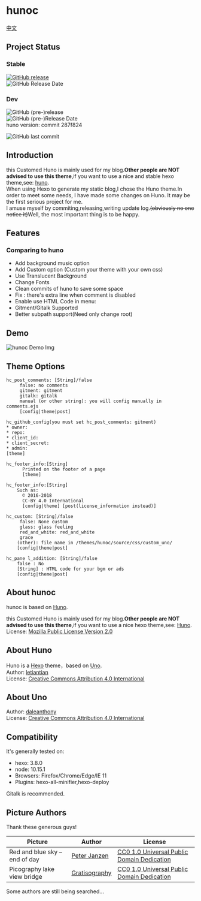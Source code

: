 # hunoc

[中文](./README_zh.md)

## Project Status

### Stable

[![GitHub release](https://img.shields.io/github/release/Riband/hunoc.svg?style=flat-square)](https://github.com/Riband/hunoc/releases/)  
![GitHub Release Date](https://img.shields.io/github/release-date/Riband/hunoc.svg?style=flat-square)  

### Dev

![GitHub (pre-)release](https://img.shields.io/github/release/Riband/hunoc/all.svg?style=flat-square)  
![GitHub (pre-)Release Date](https://img.shields.io/github/release-date-pre/Riband/hunoc.svg?style=flat-square)  
huno version: commit 287f824

![GitHub last commit](https://img.shields.io/github/last-commit/Riband/hunoc.svg?style=flat-square)  

## Introduction

this Customed Huno is mainly used for my blog.**Other people are NOT advised to use this theme**,if you want to use a nice and stable hexo theme,see: [huno](https://github.com/letiantian/huno/).  
When using Hexo to generate my static blog,I chose the Huno theme.In order to meet some needs, I have made some changes on Huno. It may be the first serious project for me.  
I amuse myself by commiting,releasing,writing update log.<del>(obviously no one notice it)</del>Well, the most important thing is to be happy.  

## Features

### Comparing to huno

* Add background music option
* Add Custom option (Custom your theme with your own css)
* Use Translucent Background
* Change Fonts
* Clean commits of huno to save some space
* Fix : there's extra line when comment is disabled
* Enable use HTML Code in menu:  
* Gitment/Gitalk Supported
* Better subpath support(Need only change root)

## Demo

![hunoc Demo Img](https://riband.github.io/RiBase/hunoc-demo/demo.jpg)  

## Theme Options
[theme]: /themes/hunoc/_config.yml  
[config]: /_config.yml  
[post]: /source/_post/*.md  

    hc_post_comments: [String]/false
         false: no comments  
         gitment: gitment
         gitalk: gitalk
         manual (or other string): you will config manually in comments.ejs  
         [config|theme|post]

    hc_github_config(you must set hc_post_comments: gitment)
    * owner:
    * repo:
    * client_id:
    * client_secret:
    * admin:
    [theme]

    hc_footer_info:[String]
          Printed on the footer of a page
          [theme]

    hc_footer_info:[String]
        Such as:  
          © 2016-2018  
          CC-BY 4.0 International  
          [config|theme] [post(license_information instead)]

    hc_custom: [String]/false
         false: None custom
         glass: glass feeling
         red_and_white: red_and_white
         grace
        (other): file name in /themes/hunoc/source/css/custom_uno/
        [config|theme|post]  

    hc_pane l_addition: [String]/false
        false : No
        [String] : HTML code for your bgm or ads  
        [config|theme|post]

## About hunoc

hunoc is based on [Huno](https://github.com/letiantian/huno/).

this Customed Huno is mainly used for my blog.**Other people are NOT advised to use this theme**,if you want to use a nice hexo theme,see: [Huno](https://github.com/letiantian/huno/).
License: [Mozilla Public License Version 2.0](https://www.mozilla.org/en-US/MPL/2.0/)  

## About Huno

Huno is a [Hexo](http://hexo.io/) theme，based on [Uno](https://github.com/daleanthony/uno/).  
Author: [letiantian](https://github.com/letiantian/)  
License: [Creative Commons Attribution 4.0 International](http://creativecommons.org/licenses/by/4.0/)  

## About Uno

Author: [daleanthony](https://github.com/daleanthony/)  
License: [Creative Commons Attribution 4.0 International](http://creativecommons.org/licenses/by/4.0/)  

## Compatibility

It's generally tested on:

* hexo: 3.8.0
* node: 10.15.1
* Browsers: Firefox/Chrome/Edge/IE 11
* Plugins: hexo-all-minifier,hexo-deploy

Gitalk is recommended.

## Picture Authors
Thank these generous guys!  

|Picture|Author|License|
|---|---|---|
|Red and blue sky – end of day|[Peter Janzen](https://cc0.photo/author/peter/)|[CC0 1.0 Universal Public Domain Dedication](https://creativecommons.org/publicdomain/zero/1.0/)|
|Picography lake view bridge|[Gratisography](https://gratisography.com/)|[CC0 1.0 Universal Public Domain Dedication](https://creativecommons.org/publicdomain/zero/1.0/)|

Some authors are still being searched...